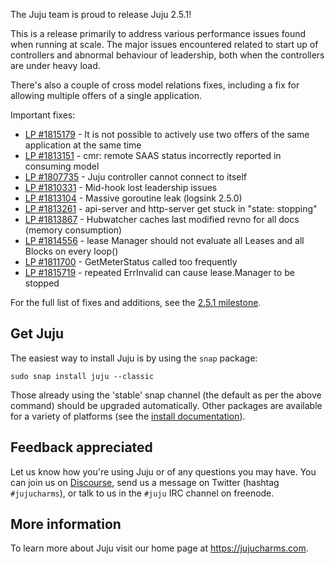 The Juju team is proud to release Juju 2.5.1!

This is a release primarily to address various performance issues found when running at scale. The major issues encountered related to start up of controllers and abnormal behaviour of leadership, both when the controllers are under heavy load.

There's also a couple of cross model relations fixes, including a fix for allowing multiple offers of a single application.

Important fixes:

-   [LP #1815179](https://bugs.launchpad.net/bugs/1815179) - It is not possible to actively use two offers of the same application at the same time
-   [LP #1813151](https://bugs.launchpad.net/bugs/1813151) - cmr: remote SAAS status incorrectly reported in consuming model
-   [LP #1807735](https://bugs.launchpad.net/bugs/1807735) - Juju controller cannot connect to itself
-   [LP #1810331](https://bugs.launchpad.net/bugs/1810331) - Mid-hook lost leadership issues
-   [LP #1813104](https://bugs.launchpad.net/bugs/1813104) - Massive goroutine leak (logsink 2.5.0)
-   [LP #1813261](https://bugs.launchpad.net/bugs/1813261) - api-server and http-server get stuck in "state: stopping"
-   [LP #1813867](https://bugs.launchpad.net/bugs/1813867) - Hubwatcher caches last modified revno for all docs (memory consumption)
-   [LP #1814556](https://bugs.launchpad.net/bugs/1814556) - lease Manager should not evaluate all Leases and all Blocks on every loop()
-   [LP #1811700](https://bugs.launchpad.net/bugs/1811700) - GetMeterStatus called too frequently
-   [LP #1815719](https://bugs.launchpad.net/bugs/1815719) - repeated ErrInvalid can cause lease.Manager to be stopped

For the full list of fixes and additions, see the [2.5.1 milestone](https://launchpad.net/juju/+milestone/2.5.1).

<h2 id="heading--get-juju">Get Juju</h2>

The easiest way to install Juju is by using the `snap` package:

    sudo snap install juju --classic

Those already using the 'stable' snap channel (the default as per the above command) should be upgraded automatically. Other packages are available for a variety of platforms (see the [install documentation](/t/installing-juju/1164)).

<h2 id="heading--feedback-appreciated">Feedback appreciated</h2>

Let us know how you're using Juju or of any questions you may have. You can join us on [Discourse](https://discourse.jujucharms.com/), send us a message on Twitter (hashtag `#jujucharms`), or talk to us in the `#juju` IRC channel on freenode.

<h2 id="heading--more-information">More information</h2>

To learn more about Juju visit our home page at <https://jujucharms.com>.

<!-- LINKS -->
